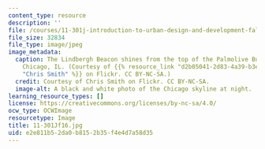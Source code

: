 ```yaml
---
content_type: resource
description: ''
file: /courses/11-301j-introduction-to-urban-design-and-development-fall-2016/e2e811b52da0b8152b35f4e4d7a58d35_11-301Jf16.jpg
file_size: 32834
file_type: image/jpeg
image_metadata:
  caption: The Lindbergh Beacon shines from the top of the Palmolive Building in downtown
    Chicago, IL. (Courtesy of {{% resource_link "d2b05041-2d83-4a39-b3e1-7c2cd8aa703d"
    "Chris Smith" %}} on Flickr. CC BY-NC-SA.)
  credit: Courtesy of Chris Smith on Flickr. CC BY-NC-SA.
  image-alt: A black and white photo of the Chicago skyline at night.
learning_resource_types: []
license: https://creativecommons.org/licenses/by-nc-sa/4.0/
ocw_type: OCWImage
resourcetype: Image
title: 11-301Jf16.jpg
uid: e2e811b5-2da0-b815-2b35-f4e4d7a58d35
---
```


